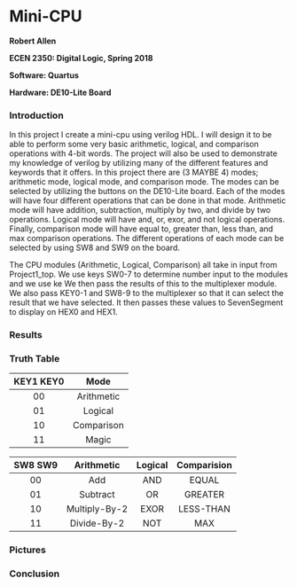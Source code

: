# Mini-CPU

**Robert Allen**

**ECEN 2350: Digital Logic, Spring 2018**

**Software: Quartus**

**Hardware: DE10-Lite Board**

### Introduction

In this project I create a mini-cpu using verilog HDL. I will design it to be able to perform some very basic arithmetic,
logical, and comparison operations with 4-bit words. The project will also be used to demonstrate my knowledge of verilog by
utilizing many of the different features and keywords that it offers. In this project there are (3 MAYBE 4) modes; arithmetic mode,
logical mode, and comparison mode. The modes can be selected by utilizing the buttons on the DE10-Lite board. Each of the modes
will have four different operations that can be done in that mode. Arithmetic mode will have addition, subtraction, multiply by
two, and divide by two operations. Logical mode will have and, or, exor, and not logical operations. Finally, comparison mode will
have equal to, greater than, less than, and max comparison operations. The different operations of each mode can be selected by
using SW8 and SW9 on the board.

The CPU modules (Arithmetic, Logical, Comparison) all take in input from Project1_top. We use keys SW0-7 to determine number input
to the modules and we use ke We then pass the results of this to the multiplexer module. We also pass KEY0-1 and SW8-9 to the
multiplexer so that it can select the result that we have selected. It then passes these values to SevenSegment to display on HEX0
and HEX1.


### Results

### Truth Table

| KEY1 KEY0 | Mode          |
|:---------:|:-------------:|
| 00        | Arithmetic    |
| 01        | Logical       |
| 10        | Comparison    |
| 11        | Magic         |

| SW8 SW9   | Arithmetic    | Logical | Comparision |
|:---------:|:-------------:|:-------:|:-----------:|
| 00        | Add           | AND     | EQUAL       |
| 01        | Subtract      | OR      | GREATER     |
| 10        | Multiply-By-2 | EXOR    | LESS-THAN   |
| 11        | Divide-By-2   | NOT     | MAX         |

### Pictures

### Conclusion
